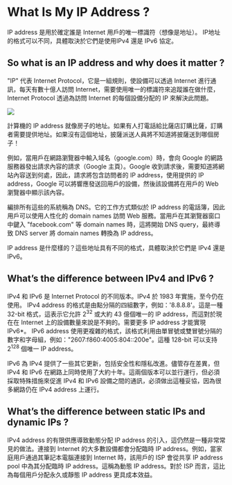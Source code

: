 # What Is My IP Address ?
IP address 是用於確定誰是 Internet 用戶的唯一標識符（想像是地址）。 IP地址的格式可以不同，具體取決於它們是使用IPv4 還是 IPv6 協定。

## So what is an IP address and why does it matter ?
"IP" 代表 Internet Protocol，它是一組規則，使設備可以透過 Internet 進行通訊，每天有數十億人訪問 Internet，需要使用唯一的標識符來追蹤誰在做什麼，Internet Protocol 透過為訪問 Internet 的每個設備分配的 IP 來解決此問題。

![](https://www.cloudflare.com/img/learning/ddos/glossary/domain-name-system-dns/ddos-dns-request.png)

計算機的 IP address 就像房子的地址。如果有人打電話給比薩店訂購比薩，訂購者需要提供地址。如果沒有這個地址，披薩派送人員將不知道將披薩送到哪個房子！

例如，當用戶在網路瀏覽器中輸入域名（google.com）時，會向 Google 的網路服務器發出請求內容的請求（Google 主頁）。Google 收到請求後，需要知道將網站內容送到何處，因此，請求將包含訪問者的 IP address，使用提供的 IP address，Google 可以將響應發送回用戶的設備，然後該設備將在用戶的 Web 瀏覽器中顯示該內容。

編排所有這些的系統稱為 DNS。它的工作方式類似於 IP address 的電話簿，因此用戶可以使用人性化的 domain names 訪問 Web 服務。當用戶在其瀏覽器窗口中鍵入 "facebook.com" 等 domain names 時，這將開始 DNS query，最終導致 DNS server 將 domain names 轉換為 IP address。

IP address 是什麼樣的？這些地址具有不同的格式，具體取決於它們是 IPv4 還是 IPv6。

## What’s the difference between IPv4 and IPv6 ?
IPv4 和 IPv6 是 Internet Protocol 的不同版本。IPv4 於 1983 年實施，至今仍在使用。 IPv4 address 的格式是由點分隔的四組數字，例如：'8.8.8.8'。這是一種 32-bit 格式，這表示它允許 2<sup>32</sup> 或大約 43 億個唯一的 IP address，而這對於現在在 Internet 上的設備數量來說是不夠的。需要更多 IP address 才能實現 IPv6*。 IPv6 address 使用更複雜的格式，該格式利用由單冒號或雙冒號分隔的數字和字母組，例如："2607:f860:4005:804::200e"。這種 128-bit 可以支持 2<sup>128</sup> 個唯一 IP address。

IPv6 為 IPv4 提供了一些其它更新，包括安全性和隱私改進。儘管存在差異，但 IPv4 和 IPv6 在網路上同時使用了大約十年。這兩個版本可以並行運行，但必須採取特殊措施來促進 IPv4 和 IPv6 設備之間的通訊，必須做出這種妥協，因為很多網路仍在 IPv4 address 上運行。

## What’s the difference between static IPs and dynamic IPs ?
IPv4 address 的有限供應導致動態分配 IP address 的引入，這仍然是一種非常常見的做法。連接到 Internet 的大多數設備都會分配臨時 IP address。例如，當家庭用戶通過其筆記本電腦連接到 Internet 時，該用戶的 ISP 會從共享 IP address pool 中為其分配臨時 IP address。這稱為動態 IP address。對於 ISP 而言，這比為每個用戶分配永久或靜態 IP address 更具成本效益。